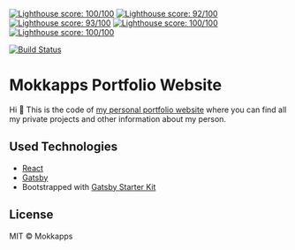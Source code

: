 [![Lighthouse score: 100/100](https://lighthouse-badge.appspot.com/?score=100&compact&category=Progressive+Web+App)](https://github.com/ebidel/lighthouse-badge)
[![Lighthouse score: 92/100](https://lighthouse-badge.appspot.com/?score=92&compact&category=Performance)](https://github.com/ebidel/lighthouse-badge)
[![Lighthouse score: 93/100](https://lighthouse-badge.appspot.com/?score=93&compact&category=Accessibility)](https://github.com/ebidel/lighthouse-badge)
[![Lighthouse score: 100/100](https://lighthouse-badge.appspot.com/?score=100&compact&category=Best+Practices)](https://github.com/ebidel/lighthouse-badge)
[![Lighthouse score: 100/100](https://lighthouse-badge.appspot.com/?score=100&compact&category=SEO)](https://github.com/ebidel/lighthouse-badge)

[![Build Status](https://travis-ci.org/Mokkapps/website.svg?branch=master)](https://travis-ci.org/Mokkapps/website)

# Mokkapps Portfolio Website

Hi 👋 This is the code of [my personal portfolio website](<[www.mokkapps.de](https://www.mokkapps.de)>) where you can find all my private projects and other information about my person.

## Used Technologies

- [React](https://reactjs.org/)
- [Gatsby](https://www.gatsbyjs.org/)
- Bootstrapped with [Gatsby Starter Kit](https://github.com/greglobinski/gatsby-starter-kit)

## License

MIT © Mokkapps
